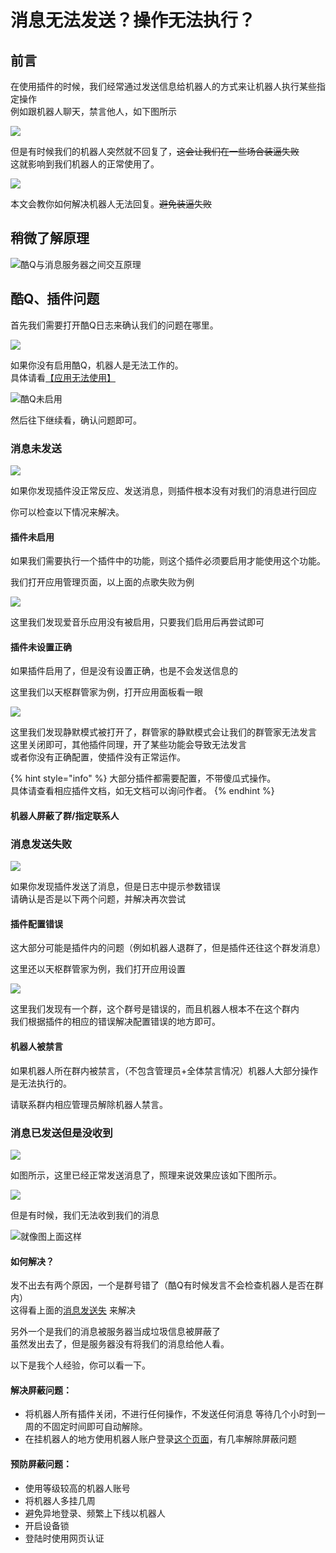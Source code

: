 # 消息无法发送？操作无法执行？

## 前言

在使用插件的时候，我们经常通过发送信息给机器人的方式来让机器人执行某些指定操作  
例如跟机器人聊天，禁言他人，如下图所示

![](../.gitbook/assets/image%20%28178%29.png)

但是有时候我们的机器人突然就不回复了，~~这会让我们在一些场合装逼失败~~  
这就影响到我们机器人的正常使用了。

![](../.gitbook/assets/image%20%28176%29.png)

 本文会教你如何解决机器人无法回复。~~避免装逼失败~~

## 稍微了解原理

![&#x9177;Q&#x4E0E;&#x6D88;&#x606F;&#x670D;&#x52A1;&#x5668;&#x4E4B;&#x95F4;&#x4EA4;&#x4E92;&#x539F;&#x7406;](../.gitbook/assets/image%20%28182%29.png)

## 酷Q、插件问题

 首先我们需要打开酷Q日志来确认我们的问题在哪里。

![](../.gitbook/assets/snipaste_2020-06-26_22-33-41.png)

 如果你没有启用酷Q，机器人是无法工作的。  
具体请看[【应用无法使用】](app-cant-use.md)

![&#x9177;Q&#x672A;&#x542F;&#x7528;](../.gitbook/assets/image%20%28177%29.png)

 然后往下继续看，确认问题即可。

### 消息未发送

![](../.gitbook/assets/image%20%28183%29.png)

 如果你发现插件没正常反应、发送消息，则插件根本没有对我们的消息进行回应

你可以检查以下情况来解决。

####  插件未启用

如果我们需要执行一个插件中的功能，则这个插件必须要启用才能使用这个功能。

 我们打开应用管理页面，以上面的点歌失败为例

![](../.gitbook/assets/snipaste_2020-06-26_22-36-19.png)

 这里我们发现爱音乐应用没有被启用，只要我们启用后再尝试即可

####  插件未设置正确

 如果插件启用了，但是没有设置正确，也是不会发送信息的

 这里我们以天枢群管家为例，打开应用面板看一眼

![](../.gitbook/assets/image%20%28181%29.png)

  这里我们发现静默模式被打开了，群管家的静默模式会让我们的群管家无法发言  
这里关闭即可，其他插件同理，开了某些功能会导致无法发言  
或者你没有正确配置，使插件没有正常运作。

{% hint style="info" %}
大部分插件都需要配置，不带傻瓜式操作。  
具体请查看相应插件文档，如无文档可以询问作者。
{% endhint %}

####  机器人屏蔽了群/指定联系人



### 消息发送失败

![](../.gitbook/assets/image%20%28185%29.png)

 如果你发现插件发送了消息，但是日志中提示参数错误  
请确认是否是以下两个问题，并解决再次尝试

#### 插件配置错误

这大部分可能是插件内的问题（例如机器人退群了，但是插件还往这个群发消息）

 这里还以天枢群管家为例，我们打开应用设置

![](../.gitbook/assets/image%20%28186%29.png)

 这里我们发现有一个群，这个群号是错误的，而且机器人根本不在这个群内  
我们根据插件的相应的错误解决配置错误的地方即可。

#### 机器人被禁言

 如果机器人所在群内被禁言，（不包含管理员+全体禁言情况）机器人大部分操作是无法执行的。

 请联系群内相应管理员解除机器人禁言。

###  消息已发送但是没收到

![](../.gitbook/assets/image%20%28179%29.png)

   如图所示，这里已经正常发送消息了，照理来说效果应该如下图所示。

![](../.gitbook/assets/image%20%28167%29.png)

 但是有时候，我们无法收到我们的消息

![&#x5C31;&#x50CF;&#x56FE;&#x4E0A;&#x9762;&#x8FD9;&#x6837;](../.gitbook/assets/image%20%28163%29.png)

####  如何解决？

 发不出去有两个原因，一个是群号错了（酷Q有时候发言不会检查机器人是否在群内）  
这得看上面的[消息发送失](sendmsg-error.md#xiao-xi-fa-song-shi-bai) 来解决

另外一个是我们的消息被服务器当成垃圾信息被屏蔽了  
虽然发出去了，但是服务器没有将我们的消息给他人看。

 以下是我个人经验，你可以看一下。

#### 解决屏蔽问题：

* 将机器人所有插件关闭，不进行任何操作，不发送任何消息 等待几个小时到一周的不固定时间即可自动解除。
* 在挂机器人的地方使用机器人账户登录[这个页面](https://aq.qq.com)，有几率解除屏蔽问题

#### 预防屏蔽问题：

* 使用等级较高的机器人账号
* 将机器人多挂几周
* 避免异地登录、频繁上下线以机器人
* 开启设备锁
* 登陆时使用网页认证

